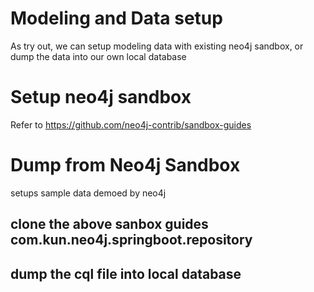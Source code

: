 # Modeling and Data setup
As try out, we can setup modeling data with existing neo4j sandbox, or dump the data into our own local database

# Setup neo4j sandbox
Refer to https://github.com/neo4j-contrib/sandbox-guides

# Dump from Neo4j Sandbox
setups sample data demoed by neo4j

## clone the above sanbox guides com.kun.neo4j.springboot.repository
## dump the cql file into local database
